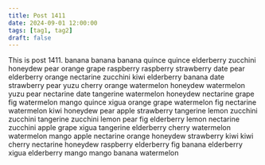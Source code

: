 ```yaml
---
title: Post 1411
date: 2024-09-01 12:00:00
tags: [tag1, tag2]
draft: false
---
```

This is post 1411.
banana
banana
banana
quince
quince
elderberry
zucchini
honeydew
pear
orange
grape
raspberry
raspberry
strawberry
date
pear
elderberry
orange
nectarine
zucchini
kiwi
elderberry
banana
date
strawberry
pear
yuzu
cherry
orange
watermelon
honeydew
watermelon
yuzu
pear
nectarine
date
tangerine
watermelon
honeydew
nectarine
grape
fig
watermelon
mango
quince
xigua
orange
grape
watermelon
fig
nectarine
watermelon
kiwi
honeydew
pear
apple
strawberry
tangerine
lemon
zucchini
zucchini
tangerine
zucchini
lemon
pear
fig
elderberry
lemon
nectarine
zucchini
apple
grape
xigua
tangerine
elderberry
cherry
watermelon
watermelon
mango
apple
nectarine
orange
honeydew
strawberry
kiwi
kiwi
cherry
nectarine
honeydew
raspberry
elderberry
fig
banana
elderberry
xigua
elderberry
mango
mango
banana
watermelon
